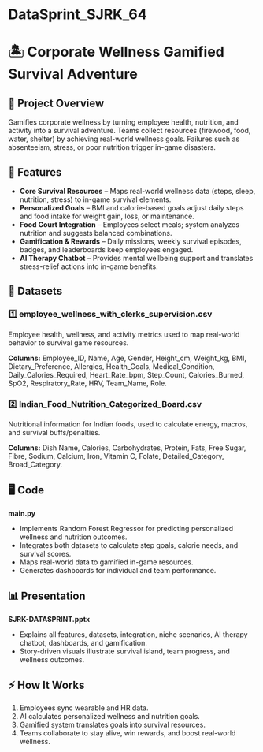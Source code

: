 # DataSprint_SJRK_64

# 🏝️ Corporate Wellness Gamified Survival Adventure

## 📌 Project Overview
Gamifies corporate wellness by turning employee health, nutrition, and activity into a survival adventure. Teams collect resources (firewood, food, water, shelter) by achieving real-world wellness goals. Failures such as absenteeism, stress, or poor nutrition trigger in-game disasters.

## 🎯 Features
- **Core Survival Resources** – Maps real-world wellness data (steps, sleep, nutrition, stress) to in-game survival elements.  
- **Personalized Goals** – BMI and calorie-based goals adjust daily steps and food intake for weight gain, loss, or maintenance.  
- **Food Court Integration** – Employees select meals; system analyzes nutrition and suggests balanced combinations.  
- **Gamification & Rewards** – Daily missions, weekly survival episodes, badges, and leaderboards keep employees engaged.  
- **AI Therapy Chatbot** – Provides mental wellbeing support and translates stress-relief actions into in-game benefits.  

## 📂 Datasets
### 1️⃣ employee_wellness_with_clerks_supervision.csv
Employee health, wellness, and activity metrics used to map real-world behavior to survival game resources.  

**Columns:** Employee_ID, Name, Age, Gender, Height_cm, Weight_kg, BMI, Dietary_Preference, Allergies, Health_Goals, Medical_Condition, Daily_Calories_Required, Heart_Rate_bpm, Step_Count, Calories_Burned, SpO2, Respiratory_Rate, HRV, Team_Name, Role.  

### 2️⃣ Indian_Food_Nutrition_Categorized_Board.csv
Nutritional information for Indian foods, used to calculate energy, macros, and survival buffs/penalties.  

**Columns:** Dish Name, Calories, Carbohydrates, Protein, Fats, Free Sugar, Fibre, Sodium, Calcium, Iron, Vitamin C, Folate, Detailed_Category, Broad_Category.  

## 🖥 Code
**main.py**  
- Implements Random Forest Regressor for predicting personalized wellness and nutrition outcomes.  
- Integrates both datasets to calculate step goals, calorie needs, and survival scores.  
- Maps real-world data to gamified in-game resources.  
- Generates dashboards for individual and team performance.  

## 📊 Presentation
**SJRK-DATASPRINT.pptx**  
- Explains all features, datasets, integration, niche scenarios, AI therapy chatbot, dashboards, and gamification.  
- Story-driven visuals illustrate survival island, team progress, and wellness outcomes.  

## ⚡ How It Works
1. Employees sync wearable and HR data.  
2. AI calculates personalized wellness and nutrition goals.  
3. Gamified system translates goals into survival resources.  
4. Teams collaborate to stay alive, win rewards, and boost real-world wellness.  
